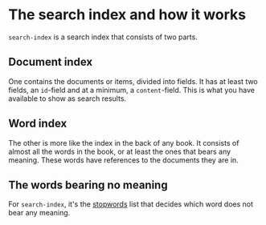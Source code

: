 # The search index and how it works

`search-index` is a search index that consists of two parts. 

## Document index
One contains the documents or items, divided into fields. It has at least two fields, an `id`-field and at a minimum, a `content`-field. This is what you have available to show as search results.

## Word index
The other is more like the index in the back of any book. It consists of almost all the words in the book, or at least the ones that bears any meaning. These words have references to the documents they are in.

## The words bearing no meaning
For `search-index`, it's the [stopwords](doc/reference/stopwords.md) list that decides which word does not bear any meaning.